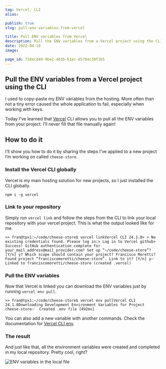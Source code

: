 ```yaml
---
tag: Vercel, CLI
alias: 

publish: true
slug: pull-env-variables-from-vercel

title: Pull ENV variables from Vercel
description: Pull the ENV variables from a Vercel project using the CLI.
date: 2022-04-18
image: 

page_id: 718ecd49-9be2-403b-b1ec-d5784c38f1b5
---
```


## Pull the ENV variables from a Vercel project using the CLI

I used to copy-paste my ENV variables from the hosting. More often than not a tiny error caused the whole application to fail, especially when working with keys.

Today I’ve learned that [Vercel](https://vercel.com/) CLI allows you to pull all the ENV variables from your project. I’ll never fill that file manually again!

## How to do it

I’ll show you how to do it by sharing the steps I’ve applied to a new project I’m working on called `cheese-store`.

### Install the Vercel CLI globally

Vercel is my main hosting solution for new projects, so I just installed the CLI globally.

```shell
npm i -g vercel
```

### Link to your repository

Simply run `vercel link` and follow the steps from the CLI to link your local repository with your vercel project. This is what the output looked like for me.

```shell
>> fran@tpx1:~/code/cheese-store$ vercel linkVercel CLI 24.1.0> > No existing credentials found. Please log in:> Log in to Vercel github> Success! GitHub authentication complete for your_mail_address@mail_provider.com? Set up “~/code/cheese-store”? [Y/n] y? Which scope should contain your project? Francisco Moretti? Found project “franciscomoretti/cheese-store”. Link to it? [Y/n] y✅  Linked to franciscomoretti/cheese-store (created .vercel)
```

### Pull the ENV variables

Now that Vercel is linked you can download the ENV variables just by running `vercel env pull`.

```shell
>> fran@tpx1:~/code/cheese-store$ vercel env pullVercel CLI 24.1.0Downloading Development Environment Variables for Project cheese-store✅  Created .env file [492ms]
```

You can also add a new variable with another commands. Check the documentation for [Vercel CLI env](https://vercel.com/docs/cli#commands/env).

### The result

And just like that, all the environment variables were created and completed in my local repository. Pretty cool, right?

![ENV variables in the local file](/assets/docs/468490004.png)
